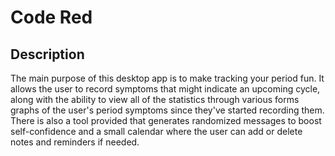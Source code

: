 # Code Red
## Description

The main purpose of this desktop app is to make tracking your period fun. It allows the user to record symptoms that might indicate an upcoming cycle, along with the ability to view all of the statistics through various forms graphs of the user's period symptoms since they've started recording them. There is also a tool provided that generates randomized messages to boost self-confidence and a small calendar where the user can add or delete notes and reminders if needed.
